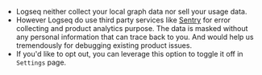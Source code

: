 - Logseq neither collect your local graph data nor sell your usage data.
- However Logseq do use third party services like [Sentry](https://sentry.io/) for error collecting and product analytics purpose. The data is masked without any personal information that can trace back to you. And would help us tremendously for debugging existing product issues.
- If you'd like to opt out, you can leverage this option to toggle it off in `Settings` page.